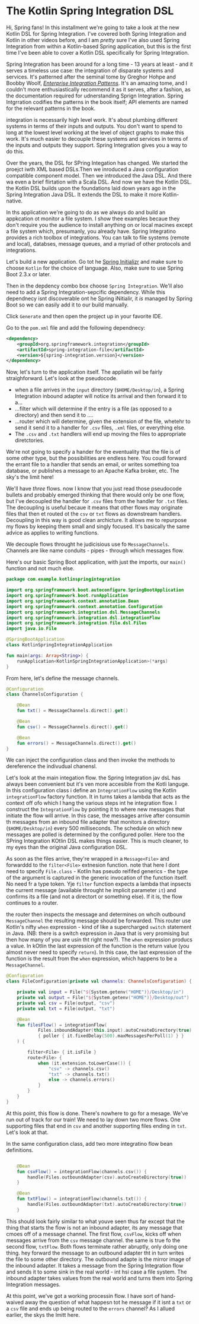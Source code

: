 # The Kotlin Spring Integration DSL

Hi, Spring fans! In this installment we're going to take a look at the new Kotlin DSL for Spring Integration. I've covered both Spring Integration and Kotlin in other videos before, and I am _pretty_ sure I've also used Spring Integration from within a Kotlin-based Spring application, but this is the first time I've been able to cover a Kotlin DSL specifically for Spring Integration. 

Spring Integration has been around for a long time  - 13 years at least - and it serves a timeless use case: the integration of disparate systems and services. It's patterned after the seminal tome by Greghor Hohpe and Boobby Woolf, [_Enterprise Integration Patterns_](https://www.amazon.com/Enterprise-Integration-Patterns-Designing-Deploying/dp/0321200683). It's an amazing tome, and I couldn't more enthusiastically recommend it as it serves, after a fashion, as the documentation required for udnerstanding Sprign Integration. Spring Intgrration codifies the patterns in the book itself; API elements are named for the relevant patterns in the book. 

integration is necessarily high level work. It's about plumbing different systems in terms of their inputs and outputs. You don't want to spend to long at the lowest level working at the level of object graphs to make this work. It's much easier to decouple these systems and services in terms of the inputs and outputs they support. Spring Integration gives you a way to do this.

Over the years, the DSL for SPring Integation has changed. We started the proejct iwth XML based DSLs.Then we inroduced a Java configuration compatible component model. Then we introduced the Java DSL. And there wa even a brief flirtation with a Scala DSL. And now we have the Kotlin DSL. the Kotlin DSL builds upon the foundations laid down years ago in the Spring Integration Java DSL. It extends the DSL to make it more Kotlin-native. 

In ths application we're going to do as we always do and build an appkcation ot monitor a file system. I show thee examples becaue they don't require you the audience to install anything on or local macines except a file system which, presumanly, you already have. Spring Integratino provides a rich toolbox of integrations. You can talk to file systems (remote and local), databses, message queues, and a myriad of other protocols and integrations. 

Let's build a new application. Go tot he [Spring Initializr](http://start.spring.io) and make sure to choose `Kotlin` for the choice of language. Also, make sure to use Spring Boot 2.3.x or later. 

Then in the depdency combo box choose `Spring Integration`. We'll also need to add a Spring Integration-sepcific dependency. While this dependnecy isnt discoverable ont he Spring iNitialir, it _is_ managed by Spring Boot so we can easily add it to our build manually. 

Click `Generate` and then open the project up in your favorite IDE. 

Go to the `pom.xml` file and add the following dependnecy:


```xml
<dependency>
    <groupId>org.springframework.integration</groupId>
    <artifactId>spring-integration-file</artifactId>
    <version>${spring-integration.version}</version>
</dependency>
```

Now, let's turn to the application itself. The appliatin wil be fairly straighforward. Let's look at the pseudocode.

* when a file arrives in the `input` directory (`$HOME/Desktop/in`), a Spring Integration inbound adapter will notice its arrival and then forward it to a...
* ...filter which will determine if the entry is a file (as opposed to a directory) and then send it to ....
* ...router which will determine, given the extension of the file, whetehr to send it send it to a handler for `.csv` files, `.xml` files, or everything else. 
* The `.csv` and `.txt` handlers will end up moving the files to appropriate diretctories. 


We're not going to specify a hander for the eventuality that the file is of some other type, but the possibilities are endless here. You coudl forward the errant file to a handler that sends an email, or writes something toa database, or publishes a message to an Apache Kafka broker, etc. The sky's the limit here! 

We'll have _three_ flows. now I know that you just read those pseudocode bullets and probably emerged thinking that there would only be one flow, but I've decoupled the handler for `.csv` files from the handler for `.txt` files. The decoupling is useful becaue it means that other flows may originate files that then et routed ot the `csv` or `txt` flows as downstream handlers. Decoupling in this way is good clean archicture. It allows me to repurpose my flows by keeping them small and singly focused. It's basically the same advice as applies to writing functions. 

We decouple flows throught he judicisious use fo `MessageChannels`. Channels are like name conduits - pipes - through which messages flow. 

Here's our basic Spring Boot application, with just the imports, our `main()` function and not much else.


```kotlin
package com.example.kotlinspringintegration

import org.springframework.boot.autoconfigure.SpringBootApplication
import org.springframework.boot.runApplication
import org.springframework.context.annotation.Bean
import org.springframework.context.annotation.Configuration
import org.springframework.integration.dsl.MessageChannels
import org.springframework.integration.dsl.integrationFlow
import org.springframework.integration.file.dsl.Files
import java.io.File

@SpringBootApplication
class KotlinSpringIntegrationApplication

fun main(args: Array<String>) {
	runApplication<KotlinSpringIntegrationApplication>(*args)
}
```

From here, let's define the message channels.


```kotlin
@Configuration
class ChannelsConfiguration {

	@Bean
	fun txt() = MessageChannels.direct().get()

	@Bean
	fun csv() = MessageChannels.direct().get()

	@Bean
	fun errors() = MessageChannels.direct().get()
}
```


We can inject the configuration class and then invoke the methods to dereference the indivudual chanensl. 

Let's look at the main integation flow. the Spring Integration jav dsL has always been convenient but it's ven more accesible from the Kotli languge. In this configuration class i define  an `IntegrationFlow` using the Kotlin `integrationFlow` factory function. It in turns takes a lambda that acts as the context off ofo which I hang the various steps int he integration flow. I construct the `IntegrationFlow` by pointing it to where new messages that initiate the flow will arrive. In this case, the messages arrive after consumin th messages from an inbound file adapter that monitors a directory (`$HOME/Desktop/in`) every 500 milliseconds. The schedule on which new messages are polled is determined by the configured poller. Here too the SPring Integration KOtlin DSL makes things easier. This is much cleaner, to my eyes than the original Java configuration DSL. 

As soon as the files arrive, they're wrapped in a `Message<File>` and forwarddd to the `filter<File>` extnesion function. note that here I dont need to specify `File.class` - Kotlin has pseudo reififed generics - the type of the argument is captured in the generic invocation of the function itself. No need fr a type token. Yje `filter` function expects a lambda that inpsects the current message (available throught he implicit parameter `it`) and confirms its a file (and not a directort or something else). If it is, the flow continues to a router.


the router then inspects the message and determines on whcih outbound `MessageChannel` the resulting message should be forwarded. This router use Kotlin's nifty `when` expression - kind of like a supercharged `switch` statement in Java. (NB: there is a switch expression in Java that is very promising but then how many of you are usin tht right now?). The `when` expression producs a value. In kOtlin the last expression of the function is the return value (you almost never need to specify `return`).  In this case, the last expression of the function is the result from the `when` expression, which happens to be a `MessageChannel`. 



```kotlin 
@Configuration
class FileConfiguration(private val channels: ChannelsConfiguration) {

	private val input = File("${System.getenv("HOME")}/Desktop/in")
	private val output = File("${System.getenv("HOME")}/Desktop/out")
	private val csv = File(output, "csv")
	private val txt = File(output, "txt")

	@Bean
	fun filesFlow() = integrationFlow(
			Files.inboundAdapter(this.input).autoCreateDirectory(true),
			{ poller { it.fixedDelay(500).maxMessagesPerPoll(1) } }
	) {

		filter<File> { it.isFile }
		route<File> {
			when (it.extension.toLowerCase()) {
				"csv" -> channels.csv()
				"txt" -> channels.txt()
				else -> channels.errors()
			}
		}
	}
}

```


At this point, this flow is done. There's nowhere to go for a mesage. We've run out of track for our train! We need to lay down two more flows. One supporting files that end in `csv` and another supporting files ending in `txt`. Let's look at that.

In the same configuration class, add two more integratino flow bean definitions. 


```kotlin

	@Bean
	fun csvFlow() = integrationFlow(channels.csv()) {
		handle(Files.outboundAdapter(csv).autoCreateDirectory(true))
	}

	@Bean
	fun txtFlow() = integrationFlow(channels.txt()) {
		handle(Files.outboundAdapter(txt).autoCreateDirectory(true))
	}
````

This should look fairly similar to what youve seen thus far except that the thing that starts the flow is not an inbound adapter, its any message that cmoes off of a message channel. The first flow, `csvFlow`, kicks off when messages arrive from the `csv` message channel. the same is true fo the second flow, `txtFlow`. Both flows terminate rather abruptly, only doing one thing. hey forward the message to an outbound  adapter tht in turn writes the file to some other directory. The outbound adapte  is the mirror image of the inbound adapter. It takes a message from the Spring Integration flow and sends it to some sink in the real world - int hsi case a file system. The inbound adapter takes values from the real world and turns them into Spring Integration messages. 

At this point, we've got a working processin flow. I have sort of hand-waived away the question of what happesn tot he message if it isnt a `txt` or a `csv` file and ends up being routed to the `errors` channel? As I allued earlier, the skys the lmitt here.

